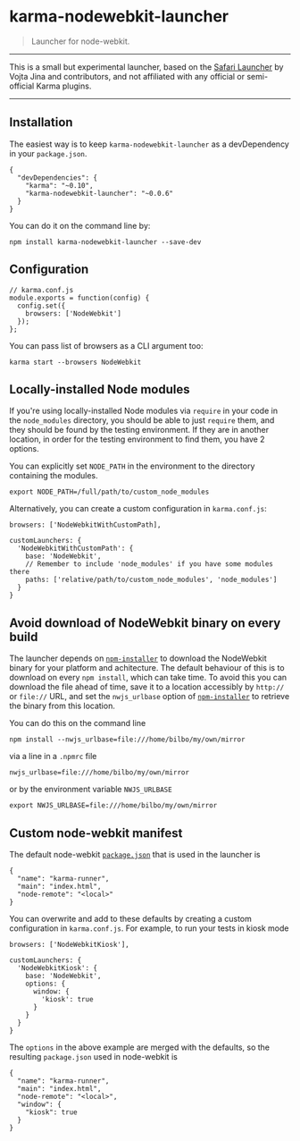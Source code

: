# karma-nodewebkit-launcher

> Launcher for node-webkit. 

---

This is a small but experimental launcher, based on the [Safari Launcher](https://github.com/karma-runner/karma-safari-launcher) by Vojta Jina and contributors, and not affiliated with any official or semi-official Karma plugins.

---


## Installation

The easiest way is to keep `karma-nodewebkit-launcher` as a devDependency in your `package.json`.


    {
      "devDependencies": {
        "karma": "~0.10",
        "karma-nodewebkit-launcher": "~0.0.6"
      }
    }


You can do it on the command line by:

    npm install karma-nodewebkit-launcher --save-dev

## Configuration

    // karma.conf.js
    module.exports = function(config) {
      config.set({
        browsers: ['NodeWebkit']
      });
    };


You can pass list of browsers as a CLI argument too:

    karma start --browsers NodeWebkit

## Locally-installed Node modules

If you're using locally-installed Node modules via `require` in your code in the `node_modules` directory, you should be able to just `require` them, and they should be found by the testing environment. If they are in another location, in order for the testing environment to find them, you have 2 options.

You can explicitly set `NODE_PATH` in the environment to the directory containing the modules.

    export NODE_PATH=/full/path/to/custom_node_modules

Alternatively, you can create a custom configuration in `karma.conf.js`:

    browsers: ['NodeWebkitWithCustomPath],

    customLaunchers: {
      'NodeWebkitWithCustomPath': {
        base: 'NodeWebkit',
        // Remember to include 'node_modules' if you have some modules there
        paths: ['relative/path/to/custom_node_modules', 'node_modules']
      }
    } 
    
## Avoid download of NodeWebkit binary on every build

The launcher depends on [`npm-installer`](https://github.com/nwjs/npm-installer) to download the NodeWebkit binary for your platform and achitecture. The default behaviour of this is to download on every `npm install`, which can take time. To avoid this you can download the file ahead of time, save it to a location accessibly by `http://` or `file://` URL, and set the `nwjs_urlbase` option of [`npm-installer`](https://github.com/nwjs/npm-installer) to retrieve the binary from this location.

You can do this on the command line

    npm install --nwjs_urlbase=file:///home/bilbo/my/own/mirror

via a line in a `.npmrc` file

    nwjs_urlbase=file:///home/bilbo/my/own/mirror

or by the environment variable `NWJS_URLBASE`

    export NWJS_URLBASE=file:///home/bilbo/my/own/mirror

## Custom node-webkit manifest

The default node-webkit [`package.json`](https://github.com/rogerwang/node-webkit/wiki/Manifest-format) that is used in the launcher is

    {
      "name": "karma-runner",
      "main": "index.html",
      "node-remote": "<local>"
    }
    
You can overwrite and add to these defaults by creating a custom configuration in `karma.conf.js`. For example, to run your tests in kiosk mode

    browsers: ['NodeWebkitKiosk'],

    customLaunchers: {
      'NodeWebkitKiosk': {
        base: 'NodeWebkit',
        options: {
          window: {
            'kiosk': true
          }
        }
      }
    }

The `options` in the above example are merged with the defaults, so the resulting `package.json` used in node-webkit is

    {
      "name": "karma-runner",
      "main": "index.html",
      "node-remote": "<local>",
      "window": {
        "kiosk": true
      }
    }



